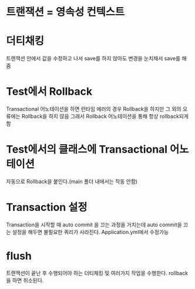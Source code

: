 # 트랜잭션 = 영속성 컨텍스트

# 더티채킹
트랜잭션 안에서 값을 수정하고 나서 save를 하지 않아도 변경을 눈치채서 save를 해줌

# Test에서 Rollback
Transactional 어노테이션을 하면 런타임 에러의 경우 Rollback을 하지만
그 외의 오류에는 Rollback을 하지 않음 그래서 Rollback 어노테이션을 통해 항상 rollback되게 함

# Test에서의 클래스에 Transactional 어노테이션
자동으로 Rollback을 붙인다.(main 폴더 내에서는 작동 안함)

# Transaction 설정
Transaction을 시작할 때 auto commit 을 끄는 과정을 거치는데
auto commit을 끄는 설정을 해두면 불필요한 쿼리가 사라진다.
Application.yml에서 수정가능

# flush
트랜잭션이 끝난 후 수행되어야 하는 더티체킹 및 여러가지 작업을 수행한다.
rollback을 하면 취소된다.
